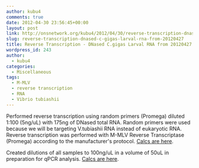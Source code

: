```yaml
---
author: kubu4
comments: true
date: 2012-04-30 23:56:45+00:00
layout: post
link: http://onsnetwork.org/kubu4/2012/04/30/reverse-transcription-dnased-c-gigas-larval-rna-from-20120427/
slug: reverse-transcription-dnased-c-gigas-larval-rna-from-20120427
title: Reverse Transcription - DNased C.gigas Larval RNA from 20120427
wordpress_id: 243
author:
  - kubu4
categories:
  - Miscellaneous
tags:
  - M-MLV
  - reverse transcription
  - RNA
  - Vibrio tubiashii
---
```


Performed reverse transcription using random primers (Promega) diluted 1:100 (5ng/uL) with 175ng of DNased total RNA. Random primers were used because we will be targeting V.tubiashii RNA instead of eukaryotic RNA. Reverse transcription was performed with M-MLV Reverse Transcriptase (Promega) according to the manufacturer's protocol. [Calcs are here](http://Calcs%20are%20here.%20%20).



Created dilutions of all samples to 100ng/uL in a volume of 50uL in preparation for qPCR analysis. [Calcs are here](https://docs.google.com/spreadsheet/ccc?key=0AmS_90rPaQMzdElfN0xId2dZWTNkVmk5Ql9ZVW4tcWc#gid=0).
